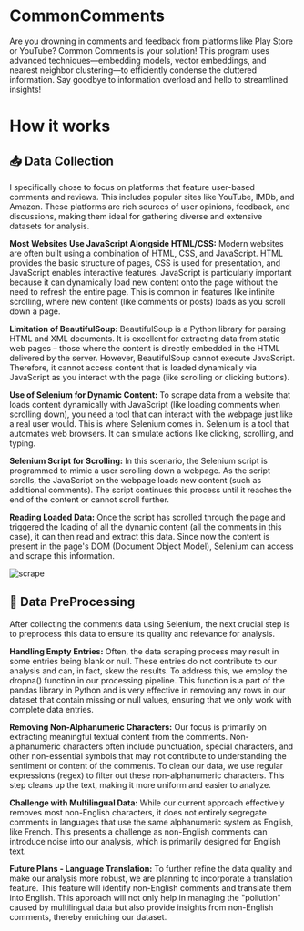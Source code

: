 # CommonComments
Are you drowning in comments and feedback from platforms like Play Store or YouTube? Common Comments is your solution! This program uses advanced techniques—embedding models, vector embeddings, and nearest neighbor clustering—to efficiently condense the cluttered information. Say goodbye to information overload and hello to streamlined insights!

# How it works
## 📥 Data Collection
I specifically chose to focus on platforms that feature user-based comments and reviews. This includes popular sites like YouTube, IMDb, and Amazon. These platforms are rich sources of user opinions, feedback, and discussions, making them ideal for gathering diverse and extensive datasets for analysis.

**Most Websites Use JavaScript Alongside HTML/CSS:** Modern websites are often built using a combination of HTML, CSS, and JavaScript. HTML provides the basic structure of pages, CSS is used for presentation, and JavaScript enables interactive features. JavaScript is particularly important because it can dynamically load new content onto the page without the need to refresh the entire page. This is common in features like infinite scrolling, where new content (like comments or posts) loads as you scroll down a page.

**Limitation of BeautifulSoup:** BeautifulSoup is a Python library for parsing HTML and XML documents. It is excellent for extracting data from static web pages – those where the content is directly embedded in the HTML delivered by the server. However, BeautifulSoup cannot execute JavaScript. Therefore, it cannot access content that is loaded dynamically via JavaScript as you interact with the page (like scrolling or clicking buttons).

**Use of Selenium for Dynamic Content:** To scrape data from a website that loads content dynamically with JavaScript (like loading comments when scrolling down), you need a tool that can interact with the webpage just like a real user would. This is where Selenium comes in. Selenium is a tool that automates web browsers. It can simulate actions like clicking, scrolling, and typing.

**Selenium Script for Scrolling:** In this scenario, the Selenium script is programmed to mimic a user scrolling down a webpage. As the script scrolls, the JavaScript on the webpage loads new content (such as additional comments). The script continues this process until it reaches the end of the content or cannot scroll further.

**Reading Loaded Data:** Once the script has scrolled through the page and triggered the loading of all the dynamic content (all the comments in this case), it can then read and extract this data. Since now the content is present in the page's DOM (Document Object Model), Selenium can access and scrape this information.

![scrape](https://github.com/16BitNarwhal/CommonComments/assets/31218485/c67e1a46-9fe5-4f0d-921b-3ff4cb13a20c)

## 🧼 Data PreProcessing
After collecting the comments data using Selenium, the next crucial step is to preprocess this data to ensure its quality and relevance for analysis.

**Handling Empty Entries:** Often, the data scraping process may result in some entries being blank or null. These entries do not contribute to our analysis and can, in fact, skew the results. To address this, we employ the dropna() function in our processing pipeline. This function is a part of the pandas library in Python and is very effective in removing any rows in our dataset that contain missing or null values, ensuring that we only work with complete data entries.

**Removing Non-Alphanumeric Characters:** Our focus is primarily on extracting meaningful textual content from the comments. Non-alphanumeric characters often include punctuation, special characters, and other non-essential symbols that may not contribute to understanding the sentiment or content of the comments. To clean our data, we use regular expressions (regex) to filter out these non-alphanumeric characters. This step cleans up the text, making it more uniform and easier to analyze.

**Challenge with Multilingual Data:** While our current approach effectively removes most non-English characters, it does not entirely segregate comments in languages that use the same alphanumeric system as English, like French. This presents a challenge as non-English comments can introduce noise into our analysis, which is primarily designed for English text.

**Future Plans - Language Translation:** To further refine the data quality and make our analysis more robust, we are planning to incorporate a translation feature. This feature will identify non-English comments and translate them into English. This approach will not only help in managing the "pollution" caused by multilingual data but also provide insights from non-English comments, thereby enriching our dataset.
